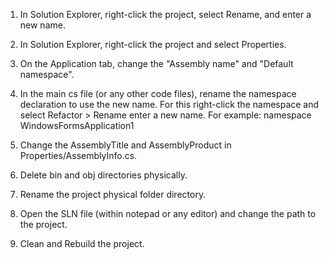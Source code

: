 1. In Solution Explorer, right-click the project, select Rename, and enter a new name.

2. In Solution Explorer, right-click the project and select Properties. 

3. On the Application tab, change the "Assembly name" and "Default namespace".


4. In the main cs file (or any other code files), rename the namespace declaration to use the new name. For this right-click the namespace and select Refactor > Rename enter a new name. For example: namespace WindowsFormsApplication1


5. Change the AssemblyTitle and AssemblyProduct in Properties/AssemblyInfo.cs.

6. Delete bin and obj directories physically.

7. Rename the project physical folder directory.

8. Open the SLN file (within notepad or any editor) and change the path to the project.

9. Clean and Rebuild the project.